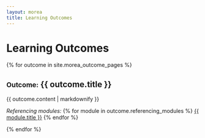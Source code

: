 ```yaml
---
layout: morea
title: Learning Outcomes
---
```


<div class="container">
  <h1>Learning Outcomes</h1>
</div>

{% for outcome in site.morea_outcome_pages %}

<div class="{% cycle 'light-gray-background', 'white-background' %}">
  <div class="container">
    <h2><small>Outcome:</small> {{ outcome.title }}</h2>
    {{ outcome.content | markdownify }}
    <p>
    <em>Referencing modules:</em>
    {% for module in outcome.referencing_modules %}
      <a href="../modules/{{ module.morea_id }}">{{ module.title }}</a>
    {% endfor %}
  </div>
</div>

{% endfor %}


